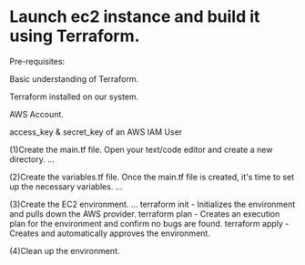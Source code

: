 # Launch ec2 instance and build it using Terraform.

Pre-requisites:

Basic understanding of Terraform.

Terraform installed on our system.

AWS Account.

access_key & secret_key of an AWS IAM User

(1)Create the main.tf file. Open your text/code editor and create a new directory. ...

(2)Create the variables.tf file. Once the main.tf file is created, it's time to set up the necessary variables. ...

(3)Create the EC2 environment. ...
   terraform init - Initializes the environment and pulls down the AWS provider.
   terraform plan - Creates an execution plan for the environment and confirm no bugs are found.
   terraform apply - Creates and automatically approves the environment.

(4)Clean up the environment.

